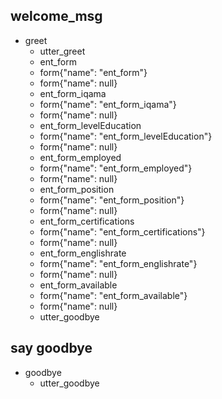 ## welcome_msg
* greet
  - utter_greet
  - ent_form
  - form{"name": "ent_form"}
  - form{"name": null} 
  - ent_form_iqama
  - form{"name": "ent_form_iqama"}
  - form{"name": null}
  - ent_form_levelEducation
  - form{"name": "ent_form_levelEducation"}
  - form{"name": null}
  - ent_form_employed
  - form{"name": "ent_form_employed"}
  - form{"name": null}
  - ent_form_position
  - form{"name": "ent_form_position"}
  - form{"name": null}
  - ent_form_certifications
  - form{"name": "ent_form_certifications"}
  - form{"name": null}
  - ent_form_englishrate
  - form{"name": "ent_form_englishrate"}
  - form{"name": null}
  - ent_form_available
  - form{"name": "ent_form_available"}
  - form{"name": null}
  - utter_goodbye 
## say goodbye
* goodbye
  - utter_goodbye

